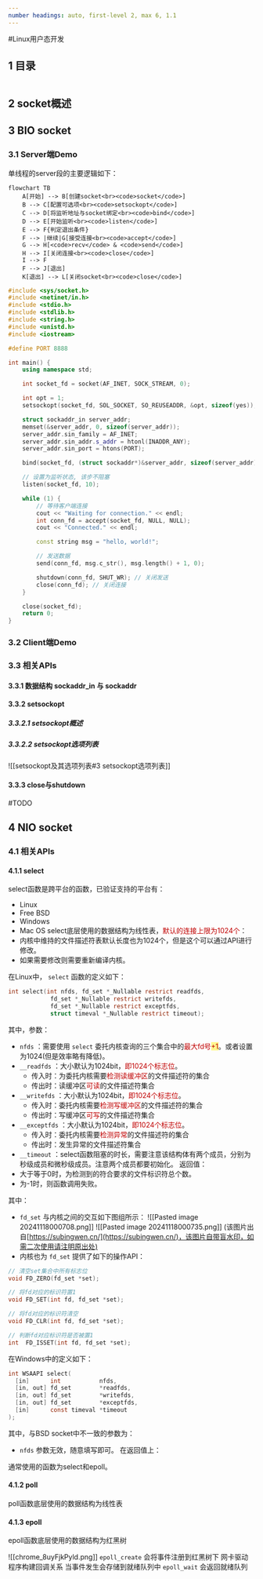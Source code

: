 ```yaml
---
number headings: auto, first-level 2, max 6, 1.1
---
```

#Linux用户态开发 

## 1 目录

```toc
```

## 2 socket概述


## 3 BIO socket

### 3.1 Server端Demo

单线程的server段的主要逻辑如下：

```mermaid
flowchart TB
	A[开始] --> B[创建socket<br><code>socket</code>]
	B --> C[配置可选项<br><code>setsockopt</code>]
	C --> D[将监听地址与socket绑定<br><code>bind</code>]
	D --> E[开始监听<br><code>listen</code>]
	E --> F{判定退出条件}
	F --> |继续|G[接受连接<br><code>accept</code>]
	G --> H[<code>recv</code> & <code>send</code>]
	H --> I[关闭连接<br><code>close</code>]
	I --> F
	F --> J[退出]
	K[退出] --> L[关闭socket<br><code>close</code>]
```


```CPP
#include <sys/socket.h>
#include <netinet/in.h>
#include <stdio.h>
#include <stdlib.h>
#include <string.h>
#include <unistd.h>
#include <iostream>

#define PORT 8888

int main() {
    using namespace std;

    int socket_fd = socket(AF_INET, SOCK_STREAM, 0);

    int opt = 1;
    setsockopt(socket_fd, SOL_SOCKET, SO_REUSEADDR, &opt, sizeof(yes));

    struct sockaddr_in server_addr;
    memset(&server_addr, 0, sizeof(server_addr));
    server_addr.sin_family = AF_INET;
    server_addr.sin_addr.s_addr = htonl(INADDR_ANY);
    server_addr.sin_port = htons(PORT);

    bind(socket_fd, (struct sockaddr*)&server_addr, sizeof(server_addr));

    // 设置为监听状态, 该步不阻塞
    listen(socket_fd, 10);

    while (1) {
	    // 等待客户端连接
        cout << "Waiting for connection." << endl;
        int conn_fd = accept(socket_fd, NULL, NULL);
        cout << "Connected." << endl;

        const string msg = "hello, world!";

        // 发送数据
        send(conn_fd, msg.c_str(), msg.length() + 1, 0);

        shutdown(conn_fd, SHUT_WR); // 关闭发送
        close(conn_fd); // 关闭连接
    }

	close(socket_fd);
	return 0;
}
```

### 3.2 Client端Demo

### 3.3 相关APIs

#### 3.3.1 数据结构 sockaddr_in 与 sockaddr



#### 3.3.2 setsockopt

##### 3.3.2.1 setsockopt概述

##### 3.3.2.2 setsockopt选项列表

![[setsockopt及其选项列表#3 setsockopt选项列表]]

#### 3.3.3 close与shutdown

#TODO

## 4 NIO socket

### 4.1 相关APIs

#### 4.1.1 select

select函数是跨平台的函数，已验证支持的平台有：
- Linux
- Free BSD
- Windows
- Mac OS
select底层使用的数据结构为线性表，<font color="#c00000">默认的连接上限为1024个</font>：
- 内核中维持的文件描述符表默认长度也为1024个，但是这个可以通过API进行修改。
- 如果需要修改则需要重新编译内核。

在Linux中， `select` 函数的定义如下：

```C
int select(int nfds, fd_set *_Nullable restrict readfds,
            fd_set *_Nullable restrict writefds,
            fd_set *_Nullable restrict exceptfds,
            struct timeval *_Nullable restrict timeout);
```

其中，参数：
- `nfds` ：需要使用 `select` 委托内核查询的三个集合中的<font color="#c00000">最大fd号</font><span style="background:#fff88f"><font color="#c00000">+1</font></span>。或者设置为1024(但是效率略有降低)。
- `__readfds` ：大小默认为1024bit，<font color="#c00000">即1024个标志位</font>。
	- 传入时：为委托内核需要<font color="#c00000">检测读缓冲区</font>的文件描述符的集合
	- 传出时：读缓冲区<font color="#c00000">可读</font>的文件描述符集合
- `__writefds` ：大小默认为1024bit，<font color="#c00000">即1024个标志位</font>。
	- 传入时：委托内核需要<font color="#c00000">检测写缓冲区</font>的文件描述符的集合
	- 传出时：写缓冲区<font color="#c00000">可写</font>的文件描述符集合
- `__exceptfds` ：大小默认为1024bit，<font color="#c00000">即1024个标志位</font>。
	- 传入时：委托内核需要<font color="#c00000">检测异常</font>的文件描述符的集合
	- 传出时：发生异常的文件描述符集合
- `__timeout` ：select函数阻塞的时长，需要注意该结构体有两个成员，分别为秒级成员和微秒级成员。注意两个成员都要初始化。
返回值：
- 大于等于0时，为检测到的符合要求的文件标识符总个数。
- 为-1时，则函数调用失败。

其中：
- `fd_set` 与内核之间的交互如下图组所示：
	![[Pasted image 20241118000708.png]]
	![[Pasted image 20241118000735.png]]
	(该图片出自[https://subingwen.cn/](https://subingwen.cn/)，该图片自带盲水印，如需二次使用请注明原出处)
- 内核也为 `fd_set` 提供了如下的操作API：
```C
// 清空set集合中所有标志位
void FD_ZERO(fd_set *set);

// 将fd对应的标识符置1
void FD_SET(int fd, fd_set *set);

// 将fd对应的标识符清空
void FD_CLR(int fd, fd_set *set);

// 判断fd对应标识符是否被置1
int  FD_ISSET(int fd, fd_set *set);
```

在Windows中的定义如下：

```C
int WSAAPI select(
  [in]      int           nfds,
  [in, out] fd_set        *readfds,
  [in, out] fd_set        *writefds,
  [in, out] fd_set        *exceptfds,
  [in]      const timeval *timeout
);
```

其中，与BSD socket中不一致的参数为：
- `nfds` 参数无效，随意填写即可。
在返回值上：



通常使用的函数为select和epoll。




#### 4.1.2 poll

poll函数底层使用的数据结构为线性表

#### 4.1.3 epoll

epoll函数底层使用的数据结构为红黑树

![[chrome_8uyFjkPyld.png]]
`epoll_create` 会将事件注册到红黑树下
网卡驱动程序构建回调关系
当事件发生会存储到就绪队列中
`epoll_wait` 会返回就绪队列

